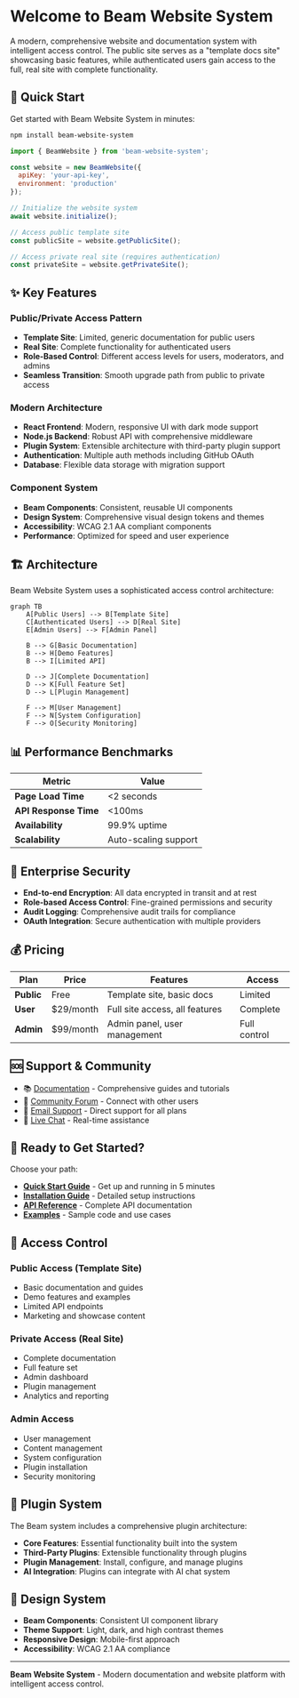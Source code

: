# Welcome to Beam Website System

A modern, comprehensive website and documentation system with intelligent access control. The public site serves as a "template docs site" showcasing basic features, while authenticated users gain access to the full, real site with complete functionality.

## 🚀 Quick Start

Get started with Beam Website System in minutes:

```bash
npm install beam-website-system
```

```javascript
import { BeamWebsite } from 'beam-website-system';

const website = new BeamWebsite({
  apiKey: 'your-api-key',
  environment: 'production'
});

// Initialize the website system
await website.initialize();

// Access public template site
const publicSite = website.getPublicSite();

// Access private real site (requires authentication)
const privateSite = website.getPrivateSite();
```

## ✨ Key Features

### Public/Private Access Pattern
- **Template Site**: Limited, generic documentation for public users
- **Real Site**: Complete functionality for authenticated users
- **Role-Based Control**: Different access levels for users, moderators, and admins
- **Seamless Transition**: Smooth upgrade path from public to private access

### Modern Architecture
- **React Frontend**: Modern, responsive UI with dark mode support
- **Node.js Backend**: Robust API with comprehensive middleware
- **Plugin System**: Extensible architecture with third-party plugin support
- **Authentication**: Multiple auth methods including GitHub OAuth
- **Database**: Flexible data storage with migration support

### Component System
- **Beam Components**: Consistent, reusable UI components
- **Design System**: Comprehensive visual design tokens and themes
- **Accessibility**: WCAG 2.1 AA compliant components
- **Performance**: Optimized for speed and user experience

## 🏗️ Architecture

Beam Website System uses a sophisticated access control architecture:

```mermaid
graph TB
    A[Public Users] --> B[Template Site]
    C[Authenticated Users] --> D[Real Site]
    E[Admin Users] --> F[Admin Panel]
    
    B --> G[Basic Documentation]
    B --> H[Demo Features]
    B --> I[Limited API]
    
    D --> J[Complete Documentation]
    D --> K[Full Feature Set]
    D --> L[Plugin Management]
    
    F --> M[User Management]
    F --> N[System Configuration]
    F --> O[Security Monitoring]
```

## 📊 Performance Benchmarks

| Metric | Value |
|--------|-------|
| **Page Load Time** | <2 seconds |
| **API Response Time** | <100ms |
| **Availability** | 99.9% uptime |
| **Scalability** | Auto-scaling support |

## 🔐 Enterprise Security

- **End-to-end Encryption**: All data encrypted in transit and at rest
- **Role-based Access Control**: Fine-grained permissions and security
- **Audit Logging**: Comprehensive audit trails for compliance
- **OAuth Integration**: Secure authentication with multiple providers

## 💰 Pricing

| Plan | Price | Features | Access |
|------|-------|----------|--------|
| **Public** | Free | Template site, basic docs | Limited |
| **User** | $29/month | Full site access, all features | Complete |
| **Admin** | $99/month | Admin panel, user management | Full control |

## 🆘 Support & Community

- 📚 [Documentation](getting-started.md) - Comprehensive guides and tutorials
- 💬 [Community Forum](https://community.beam-website.com) - Connect with other users
- 📧 [Email Support](mailto:support@beam-website.com) - Direct support for all plans
- 🎯 [Live Chat](https://beam-website.com/chat) - Real-time assistance

## 🚀 Ready to Get Started?

Choose your path:

- **[Quick Start Guide](getting-started.md)** - Get up and running in 5 minutes
- **[Installation Guide](installation.md)** - Detailed setup instructions
- **[API Reference](api-reference.md)** - Complete API documentation
- **[Examples](examples.md)** - Sample code and use cases

## 🔐 Access Control

### Public Access (Template Site)
- Basic documentation and guides
- Demo features and examples
- Limited API endpoints
- Marketing and showcase content

### Private Access (Real Site)
- Complete documentation
- Full feature set
- Admin dashboard
- Plugin management
- Analytics and reporting

### Admin Access
- User management
- Content management
- System configuration
- Plugin installation
- Security monitoring

## 🧩 Plugin System

The Beam system includes a comprehensive plugin architecture:

- **Core Features**: Essential functionality built into the system
- **Third-Party Plugins**: Extensible functionality through plugins
- **Plugin Management**: Install, configure, and manage plugins
- **AI Integration**: Plugins can integrate with AI chat system

## 🎨 Design System

- **Beam Components**: Consistent UI component library
- **Theme Support**: Light, dark, and high contrast themes
- **Responsive Design**: Mobile-first approach
- **Accessibility**: WCAG 2.1 AA compliance

---

**Beam Website System** - Modern documentation and website platform with intelligent access control.
